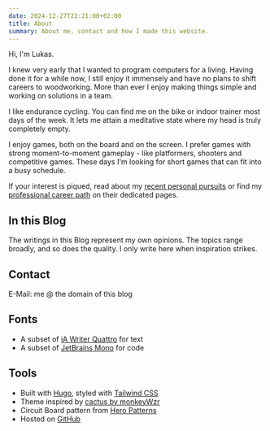 ```yaml
---
date: 2024-12-27T22:21:00+02:00
title: About
summary: About me, contact and how I made this website.
---
```


Hi, I'm Lukas.

I knew very early that I wanted to program computers for a living.
Having done it for a while now, I still enjoy it immensely and have no plans to shift careers to woodworking.
More than ever I enjoy making things simple and working on solutions in a team.

I like endurance cycling.
You can find me on the bike or indoor trainer most days of the week.
It lets me attain a meditative state where my head is truly completely empty.

I enjoy games, both on the board and on the screen.
I prefer games with strong moment-to-moment gameplay - like platformers, shooters and competitive games.
These days I'm looking for short games that can fit into a busy schedule.

If your interest is piqued, read about my [recent personal pursuits](/now) or find my [professional career path](/cv) on their dedicated pages.

## In this Blog

The writings in this Blog represent my own opinions.
The topics range broadly, and so does the quality.
I only write here when inspiration strikes.

## Contact

E-Mail: me @ the domain of this blog

## Fonts

* A subset of [iA Writer Quattro](https://github.com/iaolo/iA-Fonts/) for text
* A subset of [JetBrains Mono](https://www.jetbrains.com/lp/mono/) for code

## Tools

* Built with [Hugo](https://gohugo.io/), styled with [Tailwind CSS](https://tailwindcss.com/)
* Theme inspired by [cactus by monkeyWzr](https://github.com/monkeyWzr/hugo-theme-cactus)
* Circuit Board pattern from [Hero Patterns](https://heropatterns.com/)
* Hosted on [GitHub](https://pages.github.com/)

